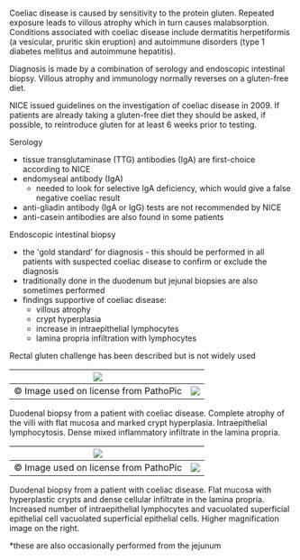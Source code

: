 Coeliac disease is caused by sensitivity to the protein gluten. Repeated exposure leads to villous atrophy which in turn causes malabsorption. Conditions associated with coeliac disease include dermatitis herpetiformis (a vesicular, pruritic skin eruption) and autoimmune disorders (type 1 diabetes mellitus and autoimmune hepatitis).  
  
Diagnosis is made by a combination of serology and endoscopic intestinal biopsy. Villous atrophy and immunology normally reverses on a gluten\-free diet.  
  
NICE issued guidelines on the investigation of coeliac disease in 2009\. If patients are already taking a gluten\-free diet they should be asked, if possible, to reintroduce gluten for at least 6 weeks prior to testing.  
  
Serology  
* tissue transglutaminase (TTG) antibodies (IgA) are first\-choice according to NICE
* endomyseal antibody (IgA)
	+ needed to look for selective IgA deficiency, which would give a false negative coeliac result
* anti\-gliadin antibody (IgA or IgG) tests are not recommended by NICE
* anti\-casein antibodies are also found in some patients

  
Endoscopic intestinal biopsy  
* the 'gold standard' for diagnosis \- this should be performed in all patients with suspected coeliac disease to confirm or exclude the diagnosis
* traditionally done in the duodenum but jejunal biopsies are also sometimes performed
* findings supportive of coeliac disease:
	+ villous atrophy
	+ crypt hyperplasia
	+ increase in intraepithelial lymphocytes
	+ lamina propria infiltration with lymphocytes

  
Rectal gluten challenge has been described but is not widely used  
  


| [![](https://d32xxyeh8kfs8k.cloudfront.net/images_Passmedicine/usb077.jpg)](https://d32xxyeh8kfs8k.cloudfront.net/images_Passmedicine/usb077b.jpg) | |
| --- | --- |
| © Image used on license from PathoPic | [![](https://d32xxyeh8kfs8k.cloudfront.net/css/images/mag_glass.png)](https://d32xxyeh8kfs8k.cloudfront.net/images_Passmedicine/usb077b.jpg) |

Duodenal biopsy from a patient with coeliac disease. Complete atrophy of the villi with flat mucosa and marked crypt hyperplasia. Intraepithelial lymphocytosis. Dense mixed inflammatory infiltrate in the lamina propria.  
  


| [![](https://d32xxyeh8kfs8k.cloudfront.net/images_Passmedicine/usb078.jpg)](https://d32xxyeh8kfs8k.cloudfront.net/images_Passmedicine/usb078b.jpg) | |
| --- | --- |
| © Image used on license from PathoPic | [![](https://d32xxyeh8kfs8k.cloudfront.net/css/images/mag_glass.png)](https://d32xxyeh8kfs8k.cloudfront.net/images_Passmedicine/usb078b.jpg) |

Duodenal biopsy from a patient with coeliac disease. Flat mucosa with hyperplastic crypts and dense cellular infiltrate in the lamina propria. Increased number of intraepithelial lymphocytes and vacuolated superficial epithelial cell vacuolated superficial epithelial cells. Higher magnification image on the right.  
  
\*these are also occasionally performed from the jejunum